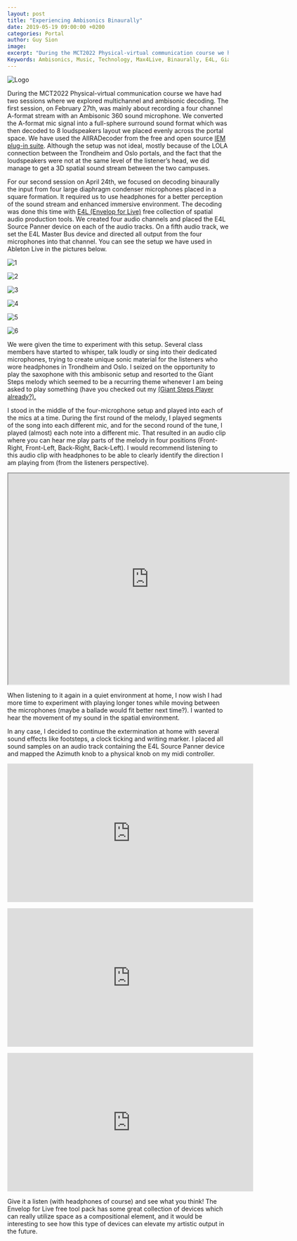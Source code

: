 ```yaml
---
layout: post
title: "Experiencing Ambisonics Binaurally"
date: 2019-05-19 09:00:00 +0200
categories: Portal
author: Guy Sion
image:
excerpt: "During the MCT2022 Physical-virtual communication course we have had two sessions where we explored multichannel and ambisonic decoding. The first session, on February 27th, was mainly about recording a four channel A-format stream with an Ambisonic 360 sound microphone. We converted the A-format mic signal into a full-sphere surround sound format which was then decoded to 8 loudspeakers layout we placed evenly across the portal space. We have used the AIIRADecoder from the free and open source IEM plug-in suite."
Keywords: Ambisonics, Music, Technology, Max4Live, Binaurally, E4L, Giant Steps
---
```


![Logo](https://drive.google.com/uc?export=view&amp;id=1TCF-xmE15IUitxgYLme057R6fby2BuHc "Logo")

During the MCT2022 Physical-virtual communication course we have had two sessions where we explored multichannel and ambisonic decoding. The first session, on February 27th, was mainly about recording a four channel A-format stream with an Ambisonic 360 sound microphone. We converted the A-format mic signal into a full-sphere surround sound format which was then decoded to 8 loudspeakers layout we placed evenly across the portal space. We have used the AIIRADecoder from the free and open source <a href="https://plugins.iem.at/" target="_blank">IEM plug-in suite</a>. Although the setup was not ideal, mostly because of the LOLA connection between the Trondheim and Oslo portals, and the fact that the loudspeakers were not at the same level of the listener’s head, we did manage to get a 3D spatial sound stream between the two campuses.

For our second session on April 24th, we focused on decoding binaurally the input from four large diaphragm condenser microphones placed in a square formation. It required us to use headphones for a better perception of the sound stream and enhanced immersive environment. The decoding was done this time with <a href="http://www.envelop.us/software" target="_blank">E4L (Envelop for Live)</a> free collection of spatial audio production tools. We created four audio channels and placed the E4L Source Panner device on each of the audio tracks. On a fifth audio track, we set the E4L Master Bus device and directed all output from the four microphones into that channel. You can see the setup we have used in Ableton Live in the pictures below.

![1](https://drive.google.com/uc?export=view&amp;id=1TwMsw5c5sHd066EzUOfw3FaGWtJQbpbn "1")

![2](https://drive.google.com/uc?export=view&amp;id=1zwDj7hmYCK3bUIlvZcOU3xRg1i-A0HC0 "2")

![3](https://drive.google.com/uc?export=view&amp;id=14VIMYRvz4-2f8iOV3MNjHoKj37XXd90P "3")

![4](https://drive.google.com/uc?export=view&amp;id=1uD7KL_XxfUX6XQJm6482l9ZzQvXnEk2C "4")

![5](https://drive.google.com/uc?export=view&amp;id=1_kQ-nOvH6LQ4QFR0cq1FPdjHwqeDaKpr "5")

![6](https://drive.google.com/uc?export=view&amp;id=1i3B89_gdFNHNSGWAu3ZweYPBWYGMnCzH "6")

We were given the time to experiment with this setup. Several class members have started to whisper, talk loudly or sing into their dedicated microphones, trying to create unique sonic material for the listeners who wore headphones in Trondheim and Oslo. I seized on the opportunity to play the saxophone with this ambisonic setup and resorted to the Giant Steps melody which seemed to be a recurring theme whenever I am being asked to play something (have you checked out my <a href="https://mct-master.github.io/audio-programming/2019/02/11/Giant-Player.html" target="_blank">(Giant Steps Player already?).</a>

<p>I stood in the middle of the four-microphone setup and played into each of the mics at a time. During the first round of the melody, I played segments of the song into each different mic, and for the second round of the tune, I played (almost) each note into a different mic. That resulted in an audio clip where you can hear me play parts of the melody in four positions (Front-Right, Front-Left, Back-Right, Back-Left). I would recommend listening to this audio clip with headphones to be able to clearly identify the direction I am playing from (from the listeners perspective).

<p><center><iframe src="https://drive.google.com/file/d/1xhMuN5UaaoMb17ZL2lCtVsPyNd4t_W4N/preview" width="640" height="480"></iframe></center>

<p>When listening to it again in a quiet environment at home, I now wish I had more time to experiment with playing longer tones while moving between the microphones (maybe a ballade would fit better next time?). I wanted to hear the movement of my sound in the spatial environment. 

<p>In any case, I decided to continue the extermination at home with several sound effects like footsteps, a clock ticking and writing marker. I placed all sound samples on an audio track containing the E4L Source Panner device and mapped the Azimuth knob to a physical knob on my midi controller.

<p><center><iframe width="560" height="315" src="https://www.youtube.com/embed/bTKGFT1Ivxk" frameborder="0" allow="accelerometer; autoplay; encrypted-media; gyroscope; picture-in-picture" allowfullscreen></iframe></center>

<p><center><iframe width="560" height="315" src="https://www.youtube.com/embed/A5nIflG8a6Y" frameborder="0" allow="accelerometer; autoplay; encrypted-media; gyroscope; picture-in-picture" allowfullscreen></iframe></center>

<p><center><iframe width="560" height="315" src="https://www.youtube.com/embed/2Sh4TgIk4vY" frameborder="0" allow="accelerometer; autoplay; encrypted-media; gyroscope; picture-in-picture" allowfullscreen></iframe></center>

<p>Give it a listen (with headphones of course) and see what you think! The Envelop for Live free tool pack has some great collection of devices which can really utilize space as a compositional element, and it would be interesting to see how this type of devices can elevate my artistic output in the future.